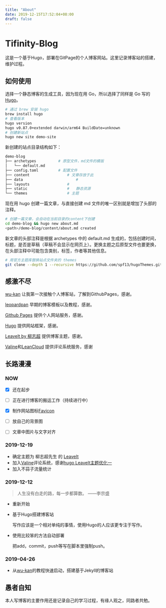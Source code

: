 ```yaml
---
title: "About"
date: 2019-12-15T17:52:04+08:00
draft: false
---
```

# Tifinity-Blog

这是一个基于Hugo，部署在GitPage的个人博客网站。这里记录博客站的搭建，维护过程。

## 如何使用

选择一个静态博客的生成工具，因为现在用 Go，所以选择了同样是 Go 写的 [Hugo](https://www.gohugo.org/)。

~~~bash
# 通过 brew 安装 hugo
brew install hugo
# 查看版本
hugo version
hugo v0.87.0+extended darwin/arm64 BuildDate=unknown
# 创建新站点
hugo new site demo-site
~~~

新创建的站点目录结构如下：

~~~bash
demo-blog					
├── archetypes			# 原型文件，md文件的模版
│   └── default.md	
├── config.toml			# 配置文件
├── content					# 文章存放于此
├── data						#	
├── layouts					#	
├── static					#	静态资源
└── themes					# 主题
~~~

现在用 hugo 创建一篇文章，与直接创建 md 文件的唯一区别就是增加了头部的注释。

~~~bash
# 创建一篇文章，会自动在当前目录的content下创建
cd demo-blog && hugo new about.md
<path>/demo-blog/content/about.md created
~~~

新文章的头部注释是根据 archetypes 中的 default.md 生成的，包括创建时间，标题，是否是草稿（草稿不会显示在网页上）。更换主题之后原型文件也要更换，在头部注释中可能包含类别，标签，作者等其他信息。

~~~bash
# 用官方主题库替换站点文件夹的 themes
git clone --depth 1 --recursive https://github.com/spf13/hugoThemes.git themes
~~~

## 感激不尽

[wu-kan](https://wu-kan.github.io/) 让我第一次接触个人博客站，了解到GithubPages，感谢。

[leopardpan](http://baixin.io:8000/2016/10/jekyll_tutorials1/) 早期的博客模板以及教程，感谢。

[Github Pages](https://pages.github.com/) 提供个人网站服务，感谢。

[Hugo]() 提供网站框架，感谢。

[LeaveIt by 柳志超](https://themes.gohugo.io/leaveit/) 提供博客主题，感谢。

[Valine](https://valine.js.org/)和[LeanCloud](https://leancloud.cn/) 提供评论系统服务，感谢

## 长路漫漫

### NOW

- [x] 还在起步

- [ ] 正在进行博客的搬运工作（持续进行中）

- [x] 制作网站图标[Favicon](https://realfavicongenerator.net/)

- [ ] 放自己的背景图

- [ ] 文章中图片与文字对齐


### 2019-12-19

- 确定主题为 柳志超先生 的 [LeaveIt](https://themes.gohugo.io/leaveit/) 
- 加入[Valine](https://valine.js.org/quickstart.html)评论系统，感谢[hugo LeaveIt主题优化一](https://www.jianshu.com/p/d8f0c924bc3a)
- 加入不蒜子流量统计

### 2019-12-12

> 人生没有白走的路，每一步都算数。	——李宗盛

- 重新开始

- 基于Hugo搭建博客站

  写作应该是一个相对单纯的事情，使用Hugo的人应该更专注于写作。

- 使用比较笨的方法自动部署

  把add，commit，push等写在脚本里强制push。

### 2019-04-26

- 从[wu-kan](https://wu-kan.github.io/)的教程快速启动，搭建基于Jekyll的博客站


## 愚者自知

本人写博客的主要作用还是记录自己的学习过程，有缘人观之，同路者共勉。
